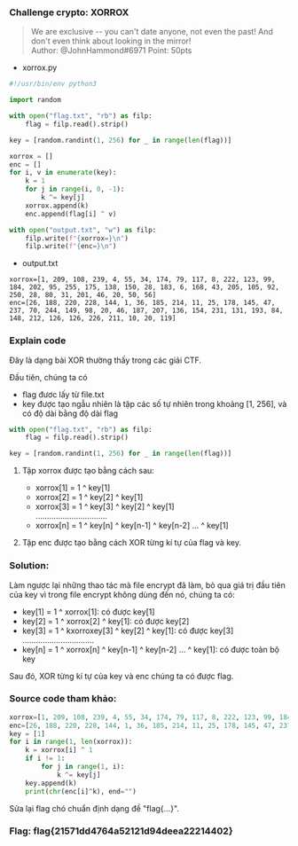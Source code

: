 ### Challenge crypto: XORROX

> We are exclusive -- you can't date anyone, not even the past! And don't even think about looking in the mirror! \
Author: @JohnHammond#6971
Point: 50pts

* xorrox.py
```python
#!/usr/bin/env python3

import random

with open("flag.txt", "rb") as filp:
    flag = filp.read().strip()

key = [random.randint(1, 256) for _ in range(len(flag))]

xorrox = []
enc = []
for i, v in enumerate(key):
    k = 1
    for j in range(i, 0, -1):
        k ^= key[j]
    xorrox.append(k)
    enc.append(flag[i] ^ v)

with open("output.txt", "w") as filp:
    filp.write(f"{xorrox=}\n")
    filp.write(f"{enc=}\n")

```

* output.txt
```
xorrox=[1, 209, 108, 239, 4, 55, 34, 174, 79, 117, 8, 222, 123, 99, 184, 202, 95, 255, 175, 138, 150, 28, 183, 6, 168, 43, 205, 105, 92, 250, 28, 80, 31, 201, 46, 20, 50, 56]
enc=[26, 188, 220, 228, 144, 1, 36, 185, 214, 11, 25, 178, 145, 47, 237, 70, 244, 149, 98, 20, 46, 187, 207, 136, 154, 231, 131, 193, 84, 148, 212, 126, 126, 226, 211, 10, 20, 119]
```

### Explain code
Đây là dạng bài XOR thường thấy trong các giải CTF.

Đầu tiên, chúng ta có 
* flag đươc lấy từ file.txt
* key được tạo ngẫu nhiên là tập các số tự nhiên trong khoảng [1, 256], và có độ dài bằng độ dài flag
```python
with open("flag.txt", "rb") as filp:
    flag = filp.read().strip()

key = [random.randint(1, 256) for _ in range(len(flag))]
```

1. Tập xorrox được tạo bằng cách sau:
    * xorrox[1] = 1 ^ key[1]
    * xorrox[2] = 1 ^ key[2] ^ key[1]
    * xorrox[3] = 1 ^ key[3] ^ key[2] ^ key[1]\
    ................................
    * xorrox[n] = 1 ^ key[n] ^ key[n-1] ^ key[n-2] ... ^ key[1]

2. Tập enc được tạo bằng cách XOR từng kí tự của flag và key.

### Solution:
Làm ngược lại những thao tác mà file encrypt đã làm, bỏ qua giá trị đầu tiên của key vì trong file encrypt không dùng đến nó, chúng ta có:
* key[1] = 1 ^ xorrox[1]: có được key[1]
* key[2] = 1 ^ xorrox[2] ^ key[1]: có được key[2]
* key[3] = 1 ^ kxorroxey[3] ^ key[2] ^ key[1]: có được key[3]\
................................
* key[n] = 1 ^ xorrox[n] ^ key[n-1] ^ key[n-2] ... ^ key[1]: có được toàn bộ key

Sau đó, XOR từng kí tự của key và enc chúng ta có được flag.

### Source code tham khảo:
``` python
xorrox=[1, 209, 108, 239, 4, 55, 34, 174, 79, 117, 8, 222, 123, 99, 184, 202, 95, 255, 175, 138, 150, 28, 183, 6, 168, 43, 205, 105, 92, 250, 28, 80, 31, 201, 46, 20, 50, 56]
enc=[26, 188, 220, 228, 144, 1, 36, 185, 214, 11, 25, 178, 145, 47, 237, 70, 244, 149, 98, 20, 46, 187, 207, 136, 154, 231, 131, 193, 84, 148, 212, 126, 126, 226, 211, 10, 20, 119]
key = [1]
for i in range(1, len(xorrox)):
    k = xorrox[i] ^ 1
    if i != 1:
        for j in range(1, i):
            k ^= key[j]
    key.append(k)
    print(chr(enc[i]^k), end="")
```
Sửa lại flag chó chuẩn định dạng đề "flag{...}".
### Flag: flag{21571dd4764a52121d94deea22214402}

